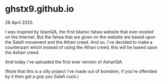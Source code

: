 # ghstx9.github.io
26 April 2025.

I was inspired by IslamQA, the first Islamic fatwa website that ever existed on the Internet. But the fatwa that are given on the website are based upon the Salafi movement and the Athari creed. And so, i've decided to make a counterpart which instead of using the Athari creed, this will be based upon the Ashari creed.

And today i've uploaded the first ever version of AshariQA.


(Note that this is a silly project i've made out of boredom, if you're offended by it then get a grip you Salafi cuck.)
